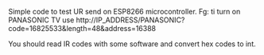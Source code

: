 Simple code to test UR send on ESP8266 microcontroller.
Fg: ti turn on PANASONIC TV use
http://IP_ADDRESS/PANASONIC?code=16825533&length=48&address=16388

You should read IR codes with some software and convert hex codes to int.
